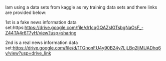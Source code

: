 Iam using a data sets from kaggle as my training data sets and there links are provided below:

1st is a fake news information data set:https:https://drive.google.com/file/d/1cqGQAZsIGTsbgNaOsF_-Z44TA4r6T7yH/view?usp=sharing

2nd is a real news information data set:https://drive.google.com/file/d/1TGnonFU4y90B24y7LjLBq2ljMUADhq6y/view?usp=drive_link
